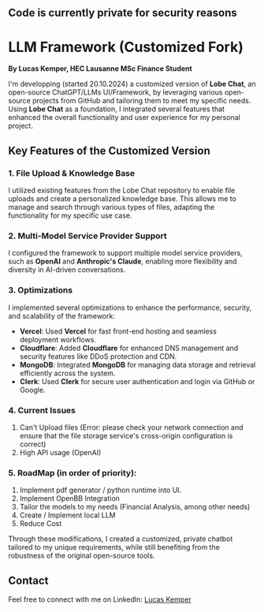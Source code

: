 ## Code is currently private for security reasons
# LLM Framework (Customized Fork)
**By Lucas Kemper, HEC Lausanne MSc Finance Student**

I'm developping  (started 20.10.2024) a customized version of **Lobe Chat**, an open-source ChatGPT/LLMs UI/Framework, by leveraging various open-source projects from GitHub and tailoring them to meet my specific needs. Using **Lobe Chat** as a foundation, I integrated several features that enhanced the overall functionality and user experience for my personal project.

## Key Features of the Customized Version

### 1. File Upload & Knowledge Base 
I utilized existing features from the Lobe Chat repository to enable file uploads and create a personalized knowledge base. This allows me to manage and search through various types of files, adapting the functionality for my specific use case.

### 2. Multi-Model Service Provider Support
I configured the framework to support multiple model service providers, such as **OpenAI** and **Anthropic's Claude**, enabling more flexibility and diversity in AI-driven conversations.


### 3. Optimizations
I implemented several optimizations to enhance the performance, security, and scalability of the framework:
- **Vercel**: Used **Vercel** for fast front-end hosting and seamless deployment workflows.
- **Cloudflare**: Added **Cloudflare** for enhanced DNS management and security features like DDoS protection and CDN.
- **MongoDB**: Integrated **MongoDB** for managing data storage and retrieval efficiently across the system. 
- **Clerk**: Used **Clerk** for secure user authentication and login via GitHub or Google.
 

### 4. Current Issues
1. Can't Upload files (Error: please check your network connection and ensure that the file storage service's cross-origin configuration is correct)
2. High API usage (OpenAI)


### 5. RoadMap (in order of priority):
1. Implement pdf generator / python runtime into UI.
2. Implement OpenBB Integration
3. Tailor the models to my needs (Financial Analysis, among other needs)
4. Create / Implement local LLM 
5. Reduce Cost

   
Through these modifications, I created a customized, private chatbot tailored to my unique requirements, while still benefiting from the robustness of the original open-source tools.




## Contact
Feel free to connect with me on LinkedIn: [Lucas Kemper](https://www.linkedin.com/in/lucas-kemper)
